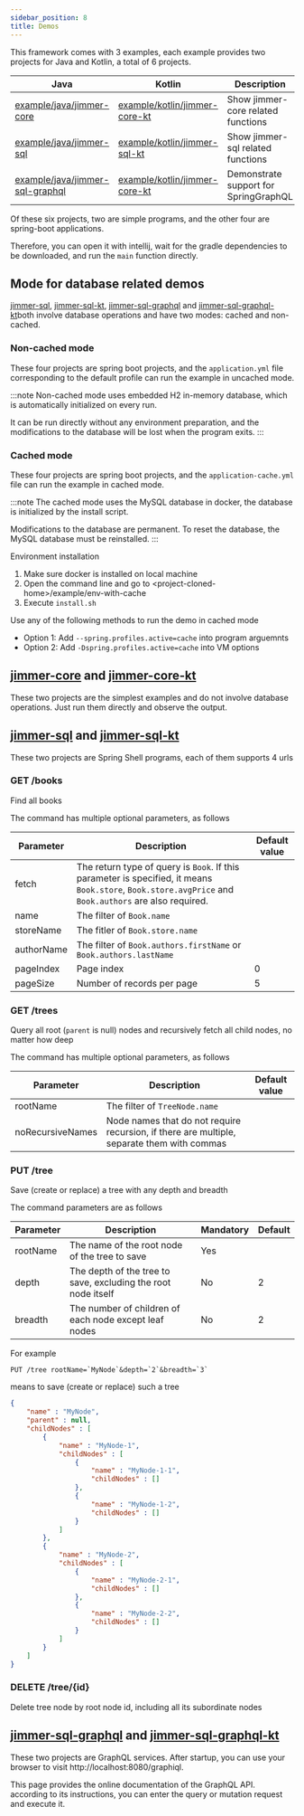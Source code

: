 ```yaml
---
sidebar_position: 8
title: Demos
---
```


This framework comes with 3 examples, each example provides two projects for Java and Kotlin, a total of 6 projects.

|Java|Kotlin|Description|
|----|------|---|
|[example/java/jimmer-core](https://github.com/babyfish-ct/jimmer/tree/main/example/java/jimmer-core)|[example/kotlin/jimmer-core-kt](https://github.com/babyfish-ct/jimmer/tree/main/example/kotlin/jimmer-core-kt)|Show jimmer-core related functions|
|[example/java/jimmer-sql](https://github.com/babyfish-ct/jimmer/tree/main/example/java/jimmer-sql)|[example/kotlin/jimmer-sql-kt](https://github.com/babyfish-ct/jimmer/tree/main/example/kotlin/jimmer-sql-kt)|Show jimmer-sql related functions|
|[example/java/jimmer-sql-graphql](https://github.com/babyfish-ct/jimmer/tree/main/example/java/jimmer-sql-graphql)|[example/kotlin/jimmer-core-kt](https://github.com/babyfish-ct/jimmer/tree/main/example/kotlin/jimmer-sql-graphql-kt)|Demonstrate support for SpringGraphQL|

Of these six projects, two are simple programs, and the other four are spring-boot applications.

Therefore, you can open it with intellij, wait for the gradle dependencies to be downloaded, and run the `main` function directly.

## Mode for database related demos

[jimmer-sql](https://github.com/babyfish-ct/jimmer/tree/main/example/java/jimmer-sql), [jimmer-sql-kt](https://github.com/babyfish-ct/jimmer/tree/main/example/kotlin/jimmer-sql-kt), [jimmer-sql-graphql](https://github.com/babyfish-ct/jimmer/tree/main/example/java/jimmer-sql-graphql) and [jimmer-sql-graphql-kt](https://github.com/babyfish-ct/jimmer/tree/main/example/java/jimmer-sql-graphql-kt)both involve database operations and have two modes: cached and non-cached.

### Non-cached mode

These four projects are spring boot projects, and the `application.yml` file corresponding to the default profile can run the example in uncached mode.

:::note
Non-cached mode uses embedded H2 in-memory database, which is automatically initialized on every run.

It can be run directly without any environment preparation, and the modifications to the database will be lost when the program exits.
:::

### Cached mode

These four projects are spring boot projects, and the `application-cache.yml` file can run the example in cached mode.

:::note
The cached mode uses the MySQL database in docker, the database is initialized by the install script.

Modifications to the database are permanent. To reset the database, the MySQL database must be reinstalled.
:::

Environment installation

1. Make sure docker is installed on local machine
2. Open the command line and go to &lt;project-cloned-home&gt;/example/env-with-cache
3. Execute `install.sh`

Use any of the following methods to run the demo in cached mode
- Option 1: Add `--spring.profiles.active=cache` into program arguemnts
- Option 2: Add `-Dspring.profiles.active=cache` into VM options

## [jimmer-core](https://github.com/babyfish-ct/jimmer/tree/main/example/java/jimmer-core) and [jimmer-core-kt](https://github.com/babyfish-ct/jimmer/tree/main/example/kotlin/jimmer-core-kt)

These two projects are the simplest examples and do not involve database operations. Just run them directly and observe the output.

## [jimmer-sql](https://github.com/babyfish-ct/jimmer/tree/main/example/java/jimmer-sql) and [jimmer-sql-kt](https://github.com/babyfish-ct/jimmer/tree/main/example/kotlin/jimmer-sql-kt)

These two projects are Spring Shell programs, each of them supports 4 urls

### GET /books

Find all books

The command has multiple optional parameters, as follows

|Parameter|Description|Default value|
|---|----|-----|
|fetch|The return type of query is `Book`. If this parameter is specified, it means `Book.store`, `Book.store.avgPrice` and `Book.authors` are also required.||
|name|The filter of `Book.name`||
|storeName|The fitler of `Book.store.name`||
|authorName|The filter of `Book.authors.firstName` or `Book.authors.lastName`||
|pageIndex|Page index|0|
|pageSize|Number of records per page|5|

### GET /trees

Query all root (`parent` is null) nodes and recursively fetch all child nodes, no matter how deep

The command has multiple optional parameters, as follows

|Parameter|Description|Default value|
|---|----|-----|
|rootName|The filter of `TreeNode.name`||
|noRecursiveNames|Node names that do not require recursion, if there are multiple, separate them with commas||

### PUT /tree

Save (create or replace) a tree with any depth and breadth

The command parameters are as follows

|Parameter|Description|Mandatory|Default|
|---|----|---|-----|
|rootName|The name of the root node of the tree to save|Yes||
|depth|The depth of the tree to save, excluding the root node itself|No|2|
|breadth|The number of children of each node except leaf nodes|No|2|

For example
```
PUT /tree rootName=`MyNode`&depth=`2`&breadth=`3`
```
means to save (create or replace) such a tree
```json
{
    "name" : "MyNode",
    "parent" : null,
    "childNodes" : [
        {
            "name" : "MyNode-1",
            "childNodes" : [
                {
                    "name" : "MyNode-1-1",
                    "childNodes" : []
                }, 
                {
                    "name" : "MyNode-1-2",
                    "childNodes" : []
                }
            ]
        }, 
        {
            "name" : "MyNode-2",
            "childNodes" : [
                {
                    "name" : "MyNode-2-1",
                    "childNodes" : []
                }, 
                {
                    "name" : "MyNode-2-2",
                    "childNodes" : []
                }
            ]
        }
    ]
}
```

### DELETE /tree/{id}

Delete tree node by root node id, including all its subordinate nodes

## [jimmer-sql-graphql](https://github.com/babyfish-ct/jimmer/tree/main/example/java/jimmer-sql) and [jimmer-sql-graphql-kt](https://github.com/babyfish-ct/jimmer/tree/main/example/kotlin/jimmer-sql-kt)

These two projects are GraphQL services. After startup, you can use your browser to visit http://localhost:8080/graphiql.

This page provides the online documentation of the GraphQL API. according to its instructions, you can enter the query or mutation request and execute it.

